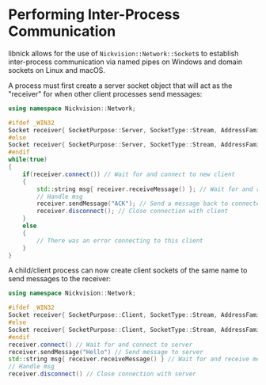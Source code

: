 # Performing Inter-Process Communication
libnick allows for the use of `Nickvision::Network::Socket`s to establish inter-process communication via named pipes on Windows and domain sockets on Linux and macOS.

A process must first create a server socket object that will act as the "receiver" for when other client processes send messages:
```cpp
using namespace Nickvision::Network;

#ifdef _WIN32
Socket receiver{ SocketPurpose::Server, SocketType::Stream, AddressFamily::Pipe, "org.nickvision.libnick.tests", 0 };
#else
Socket receiver{ SocketPurpose::Server, SocketType::Stream, AddressFamily::Unix, "org.nickvision.libnick.tests", 0 };
#endif
while(true)
{
    if(receiver.connect()) // Wait for and connect to new client
    {
        std::string msg{ receiver.receiveMessage() }; // Wait for and receive message from client
        // Handle msg
        receiver.sendMessage("ACK"); // Send a message back to connected client
        receiver.disconnect(); // Close connection with client
    }
    else
    {
        // There was an error connecting to this client
    }
}
```

A child/client process can now create client sockets of the same name to send messages to the receiver:
```cpp
using namespace Nickvision::Network;

#ifdef _WIN32
Socket receiver{ SocketPurpose::Client, SocketType::Stream, AddressFamily::Pipe, "org.nickvision.libnick.tests", 0 };
#else
Socket receiver{ SocketPurpose::Client, SocketType::Stream, AddressFamily::Unix, "org.nickvision.libnick.tests", 0 };
#endif
receiver.connect() // Wait for and connect to server
receiver.sendMessage("Hello") // Send message to server
std::string msg{ receiver.receiveMessage() } // Wait for and receive message from server
// Handle msg
receiver.disconnect() // Close connection with server
```